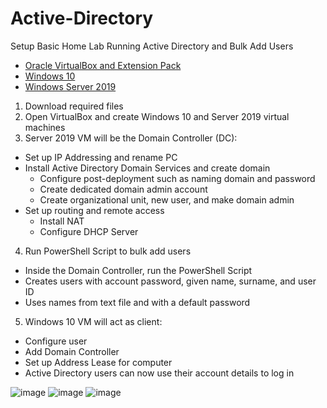 # Active-Directory
Setup Basic Home Lab Running Active Directory and Bulk Add Users
- [Oracle VirtualBox and Extension Pack](https://www.virtualbox.org/wiki/Downloads)
- [Windows 10](https://www.microsoft.com/en-us/software-download/windows10)
- [Windows Server 2019](https://www.microsoft.com/en-us/evalcenter/download-windows-server-2019)

1. Download required files
2. Open VirtualBox and create Windows 10 and Server 2019 virtual machines
3. Server 2019 VM will be the Domain Controller (DC):
  - Set up IP Addressing and rename PC
  - Install Active Directory Domain Services and create domain
    - Configure post-deployment such as naming domain and password
    - Create dedicated domain admin account
    - Create organizational unit, new user, and make domain admin
  - Set up routing and remote access
    - Install NAT
    - Configure DHCP Server
4. Run PowerShell Script to bulk add users
  - Inside the Domain Controller, run the PowerShell Script
  - Creates users with account password, given name, surname, and user ID
  - Uses names from text file and with a default password
5. Windows 10 VM will act as client:
  - Configure user
  - Add Domain Controller
  - Set up Address Lease for computer
  - Active Directory users can now use their account details to log in

![image](https://github.com/jsmccaffrey/Active-Directory/assets/84482329/b49c7523-612b-4c8e-919e-086c4e922e35)
![image](https://github.com/jsmccaffrey/Active-Directory/assets/84482329/489fac95-f891-47a2-bde7-0aea1425879c)
![image](https://github.com/jsmccaffrey/Active-Directory/assets/84482329/3ec0bf26-90e5-45db-9283-d762e4064288)




